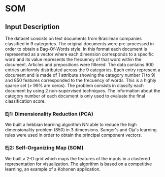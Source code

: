 # SOM

## Input Description

The dataset consists on text documents from Brasiliean companies classified in 9 categories. The original documents were pre-processed in order to obtain a Bag-Of-Words style. In this format each document is represented as a vector where each dimension corresponds to a specific word and its value represents the frecuency of that word within the document. Articles and prepositions were filtered.
The data contains 900 entries uniformly distributed across the 9 categories. Each entry represent a document and is made of 1 attribute showing the category number (1 to 9) and 850 features corresponded to the frecuency of words. This is a highly sparse set (> 99\% are ceros).
The problem consists in classify each document by using 2 non-supervised techniques. The information about the category number of each document is only used to evaluate the final classification score.

### Ej1: Dimensionality Reduction (PCA)

We built a hebbian learning algorithm NN able to reduce the high dimensionality problem (850) in 3 dimensions. Sanger's and Oja's learning rules were used in order to obtain the principal component vectors.

### Ej2: Self-Organizing Map (SOM)

We built a 2-D grid which maps the features of the inputs in a clustered representation for visualization. The algorithm is based on a competitive learning, an example of a Kohonen application.
